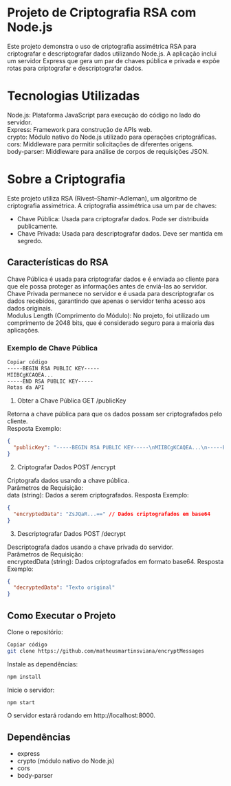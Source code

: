 # Projeto de Criptografia RSA com Node.js
Este projeto demonstra o uso de criptografia assimétrica RSA para criptografar e descriptografar dados utilizando Node.js. A aplicação inclui um servidor Express que gera um par de chaves pública e privada e expõe rotas para criptografar e descriptografar dados.

# Tecnologias Utilizadas
Node.js: Plataforma JavaScript para execução do código no lado do servidor. <br>
Express: Framework para construção de APIs web. <br>
crypto: Módulo nativo do Node.js utilizado para operações criptográficas. <br>
cors: Middleware para permitir solicitações de diferentes origens. <br>
body-parser: Middleware para análise de corpos de requisições JSON. <br>

# Sobre a Criptografia
Este projeto utiliza RSA (Rivest–Shamir–Adleman), um algoritmo de criptografia assimétrica. A criptografia assimétrica usa um par de chaves: <br> 

- Chave Pública: Usada para criptografar dados. Pode ser distribuída publicamente. <br>
- Chave Privada: Usada para descriptografar dados. Deve ser mantida em segredo. <br>
## Características do RSA
Chave Pública é usada para criptografar dados e é enviada ao cliente para que ele possa proteger as informações antes de enviá-las ao servidor. <br>
Chave Privada permanece no servidor e é usada para descriptografar os dados recebidos, garantindo que apenas o servidor tenha acesso aos dados originais. <br>
Modulus Length (Comprimento do Módulo): No projeto, foi utilizado um comprimento de 2048 bits, que é considerado seguro para a maioria das aplicações. <br>
### Exemplo de Chave Pública
```bash
Copiar código
-----BEGIN RSA PUBLIC KEY-----
MIIBCgKCAQEA...
-----END RSA PUBLIC KEY-----
Rotas da API
```

1. Obter a Chave Pública
GET /publicKey <br>

Retorna a chave pública para que os dados possam ser criptografados pelo cliente.
<br>
Resposta Exemplo:

```json
{
  "publicKey": "-----BEGIN RSA PUBLIC KEY-----\nMIIBCgKCAQEA...\n-----END RSA PUBLIC KEY-----"
}
```

2. Criptografar Dados
POST /encrypt <br>

Criptografa dados usando a chave pública.
<br>
Parâmetros de Requisição:
<br>
data (string): Dados a serem criptografados.
Resposta Exemplo:

```json
{
  "encryptedData": "ZsJQaR...==" // Dados criptografados em base64
}
```

3. Descriptografar Dados
POST /decrypt <br>

Descriptografa dados usando a chave privada do servidor.
<br>
Parâmetros de Requisição:
<br>
encryptedData (string): Dados criptografados em formato base64.
Resposta Exemplo:

```json
{
  "decryptedData": "Texto original"
}
```

## Como Executar o Projeto
Clone o repositório:

```bash
Copiar código
git clone https://github.com/matheusmartinsviana/encryptMessages
```

Instale as dependências:

```bash
npm install
```

Inicie o servidor:
```bash
npm start
```
O servidor estará rodando em http://localhost:8000.

## Dependências
- express
- crypto (módulo nativo do Node.js)
- cors
- body-parser
